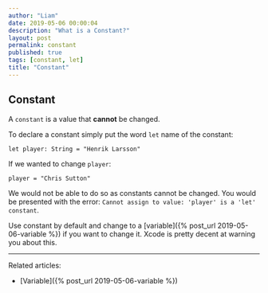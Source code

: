 ```yaml
---
author: "Liam"
date: 2019-05-06 00:00:04
description: "What is a Constant?"
layout: post
permalink: constant
published: true
tags: [constant, let]
title: "Constant"
---
```


## Constant

A `constant` is a value that **cannot** be changed.

To declare a constant simply put the word `let` name of the constant:

```
let player: String = "Henrik Larsson"
```

If we wanted to change `player`:

```
player = "Chris Sutton"
```

We would not be able to do so as constants cannot be changed. You would be presented with the error: `Cannot assign to value: 'player' is a 'let' constant`.

Use constant by default and change to a [variable]({% post_url 2019-05-06-variable %}) if you want to change it. Xcode is pretty decent at warning you about this.

---

Related articles:
- [Variable]({% post_url 2019-05-06-variable %})
